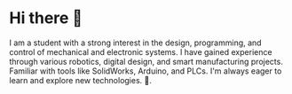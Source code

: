 # Hi there 👋

I am a student with a strong interest in the design, programming, and control of mechanical and electronic systems. I have gained experience through various robotics, digital design, and smart manufacturing projects. Familiar with tools like SolidWorks, Arduino, and PLCs. I'm always eager to learn and explore new technologies. 🚀.
